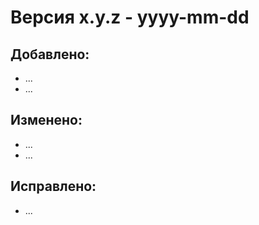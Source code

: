 
[//]: # (Этот файл заполняется вручную на основании описаний pull request'ов и отдельных коммитов)
[//]: # (Формат файла основан на рекомендациях согласно https://keepachangelog.com/ru/1.1.0/)
[//]: # (1. Для проектов с тегами: версия указывается в формате x.y.z-tagname - yyyy-mm-dd, )
[//]: # (где x.y.z - опциональный номер версии, который может отсутствовать или принимать иные формы)
[//]: # (Номер версии в формате x.y.z-tagname определяется командой <git describe --tags>)
[//]: # (Проставление тега и обновление данного файла с указанием соответствующей версии )
[//]: # (должны выполняться одним коммитом, непосредственно в основную ветку проекта, после объединения pull request'а.)
[//]: # (2. Для проектов без тегов: версия указывается в формате x.y.z - yyyy-mm-dd)
[//]: # (Номер версии в формате x.y.z определяется командой <git describe --tags>, где к числу разряда z прибавляется 1)
[//]: # (Обновление данного файла с указанием соответствующей версии должно выполняться непосредственно в основную ветку проекта)
[//]: # (3. Заголовок версии является заголовком первого уровня # или подчеркнуто ==)
[//]: # (При заполнении файла следует придерживаться секций со следующими заголовками:)
[//]: # (Добавлено, Изменено, Исправлено, Устарело, Удалено, Безопасность)
[//]: # (Зависимости указываются в секции "Изменено" в формате "Зависимости: имя_компонента x.y.z")
[//]: # (Заголовки секций являются заголовками второго уровня ## или подчеркнуто --)
[//]: # (Если изменений в секции не было, для нее заголовок не пишется)

Версия x.y.z - yyyy-mm-dd
=================================================

Добавлено:
----------

* ...
* ...


Изменено:
---------

* ...
* ...


Исправлено:
-----------
* ...

